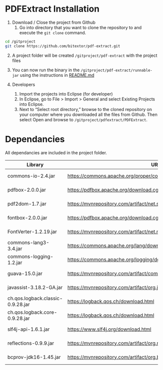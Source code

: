 # PDFExtract Installation

1. Download / Close the project from Github
   1. Go into directory that you want to clone the repository to and execute the `git clone` command.
```sh
cd /gitproject
git clone https://github.com/bitextor/pdf-extract.git
```
   2. A project folder will be created `/gitproject/pdf-extract` with the project files
   3. You can now run the binary in the `/gitproject/pdf-extract/runnable-jar` using the instructions in [README.md](#command-line-pdf-extraction)

2. Developers
   1. Import the projects into Eclipse (for developer)
   2. In Eclipse, go to File > Import > General and select Existing Projects into Eclipse.
   3. Next to “Select root directory,” browse to the cloned repository on your computer where you downloaded all the files from Github. Then select Open and browse to `/gitproject/pdfextract/PDFExtract`.

# Dependancies
All dependancies are included in the project folder.


| Library | URL| Description |
| --- | --- | --- |
| commons-io-2.4.jar | https://commons.apache.org/proper/commons-io/download_io.cgi | Read / write file |
| pdfbox-2.0.0.jar | https://pdfbox.apache.org/download.cgi | Convert PDF to HTML |
| pdf2dom-1.7.jar	| https://mvnrepository.com/artifact/net.sf.cssbox/pdf2dom/1.7 | Convert PDF to HTML |
|  fontbox-2.0.0.jar |	https://pdfbox.apache.org/download.cgi | Dependency of pdfbox |
| FontVerter-1.2.19.jar |	https://mvnrepository.com/artifact/net.mabboud.fontverter/FontVerter/1.2.19 | Dependency of pdfbox |
| commons-lang3-3.4.jar |	https://commons.apache.org/lang/download_lang.cgi | Dependency of pdfbox |
| commons-logging-1.2.jar |	https://commons.apache.org/logging/download_logging.cgi | Dependency of pdfbox |
| guava-15.0.jar |	https://mvnrepository.com/artifact/com.google.guava/guava/15.0 | Dependency of pdfbox |
| javassist-3.18.2-GA.jar |	https://mvnrepository.com/artifact/org.javassist/javassist/3.18.2-GA | Dependency of pdfbox |
| ch.qos.logback.classic-0.9.28.jar |	https://logback.qos.ch/download.html | Dependency of pdfbox |
| ch.qos.logback.core-0.9.28.jar | https://logback.qos.ch/download.html | Dependency of pdfbox |
| slf4j-api-1.6.1.jar |	https://www.slf4j.org/download.html | Dependency of pdfbox |
| reflections-0.9.9.jar |	https://mvnrepository.com/artifact/org.reflections/reflections/0.9.9-RC1 | Dependency of pdfbox |
| bcprov-jdk16-1.45.jar |	https://mvnrepository.com/artifact/org.bouncycastle/bcprov-jdk16/1.45 | Dependency of pdfbox |
